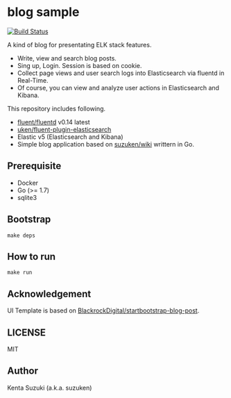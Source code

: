# blog sample

[![Build Status](https://travis-ci.org/suzuken/blog-sample.svg?branch=master)](https://travis-ci.org/suzuken/blog-sample)

A kind of blog for presentating ELK stack features.

* Write, view and search blog posts.
* Sing up, Login. Session is based on cookie.
* Collect page views and user search logs into Elasticsearch via fluentd in Real-Time.
* Of course, you can view and analyze user actions in Elasticsearch and Kibana.

This repository includes following.

* [fluent/fluentd](https://github.com/fluent/fluentd) v0.14 latest
* [uken/fluent-plugin-elasticsearch](https://github.com/uken/fluent-plugin-elasticsearch)
* Elastic v5 (Elasticsearch and Kibana)
* Simple blog application based on [suzuken/wiki](https://github.com/suzuken/wiki) writtern in Go.

## Prerequisite

* Docker
* Go (>= 1.7)
* sqlite3

## Bootstrap

    make deps

## How to run

    make run

## Acknowledgement

UI Template is based on [BlackrockDigital/startbootstrap-blog-post](https://github.com/BlackrockDigital/startbootstrap-blog-post).

## LICENSE

MIT

## Author

Kenta Suzuki (a.k.a. suzuken)
